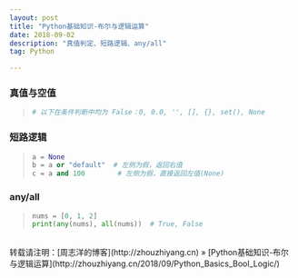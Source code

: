 ```yaml
---
layout: post
title: "Python基础知识-布尔与逻辑运算"
date: 2018-09-02 
description: "真值判定、短路逻辑、any/all"
tag: Python 

---
```


### 真值与空值

>```python
># 以下在条件判断中均为 False：0, 0.0, '', [], {}, set(), None
>```

### 短路逻辑

>```python
>a = None
>b = a or "default"  # 左侧为假，返回右值
>c = a and 100        # 左侧为假，直接返回左值(None)
>```

### any/all

>```python
>nums = [0, 1, 2]
>print(any(nums), all(nums))  # True, False
>```

<br>
转载请注明：[周志洋的博客](http://zhouzhiyang.cn) » [Python基础知识-布尔与逻辑运算](http://zhouzhiyang.cn/2018/09/Python_Basics_Bool_Logic/) 



